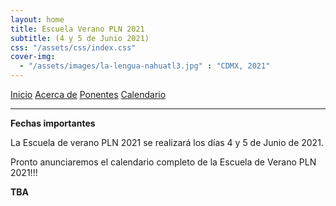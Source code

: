 ```yaml
---
layout: home
title: Escuela Verano PLN 2021
subtitle: (4 y 5 de Junio 2021)
css: "/assets/css/index.css"
cover-img:
  - "/assets/images/la-lengua-nahuatl3.jpg" : "CDMX, 2021"
---
```


<div class="list-filters">
  <a href="/" class="list-filter">Inicio</a>
  <a href="/about" class="list-filter">Acerca de</a>
  <a href="/speakers" class="list-filter">Ponentes</a>
  <a href="/calendar" class="list-filter filter-selected">Calendario</a>
</div>

---
**Fechas importantes**

La Escuela de verano PLN 2021 se realizará los días 4 y 5 de Junio de 2021.

Pronto anunciaremos el calendario completo de la Escuela de Verano PLN 2021!!!

**TBA**
